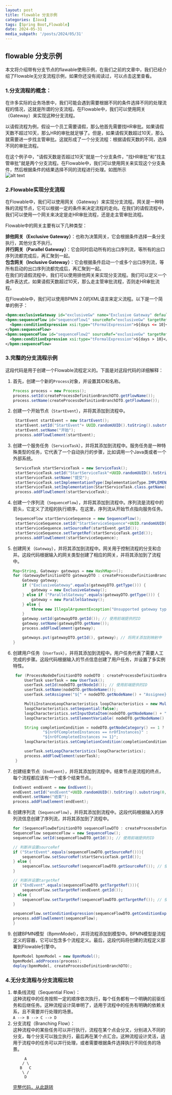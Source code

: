 ```yaml
---
layout: post
title: flowable 分支示例
categories: [Java]
tags: [Spring Boot,Flowable]
date: 2024-05-31
media_subpath: '/posts/2024/05/31'
---
```





## flowable 分支示例
本文将介绍带有分支节点的flawable使用示例，在我们之前的文章中，我们已经介绍了Flowable无分支流程示例，如果你还没有阅读过，可以点击这里查看。

### 1.分支流程的概念：

在许多实际的业务场景中，我们可能会遇到需要根据不同的条件选择不同的处理流程的情况，这就是所谓的分支流程。在Flowable中，我们可以使用网关（Gateway）来实现这种分支流程。

以请假流程为例，假设一个员工需要请假，那么他首先需要找HR审批。如果请假天数不超过10天，那么HR的审批就足够了。但是，如果请假天数超过10天，那么就需要进一步找主管审批。这就形成了一个分支流程：根据请假天数的不同，选择不同的审批流程。

在这个例子中，"请假天数是否超过10天"就是一个分支条件，"找HR审批"和"找主管审批"就是两个分支流程。在Flowable中，我们可以使用网关来实现这个分支条件，然后根据条件的结果选择不同的流程进行处理。如图所示  
![alt text](请假工作流图.png)

### 2.Flowable实现分支流程
在Flowable中，我们可以使用网关（Gateway）来实现分支流程。网关是一种特殊的流程节点，它可以根据一定的条件来决定流程的走向。在我们的请假流程中，我们可以使用一个网关来决定是走HR审批流程，还是走主管审批流程。

Flowable中的网关主要有以下几种类型：

**排他网关（Exclusive Gateway）**：也称为决策网关，它会根据条件选择一条分支执行，其他分支不执行。  
**并行网关（Parallel Gateway）**：它会同时启动所有的出口序列流，等所有的出口序列流都完成后，再汇聚到一起。  
**包含网关（Inclusive Gateway）**：它会根据条件启动一个或多个出口序列流，等所有启动的出口序列流都完成后，再汇聚到一起。  
在我们的请假流程中，我们可以使用排他网关来实现分支流程。我们可以定义一个条件表达式，如果请假天数超过10天，那么走主管审批流程，否则走HR审批流程。

在Flowable中，我们可以使用BPMN 2.0的XML语言来定义流程。以下是一个简单的例子：
```xml
<bpmn:exclusiveGateway id="exclusiveGw" name="Exclusive Gateway" default="sequenceFlow1" />
<bpmn:sequenceFlow id="sequenceFlow1" sourceRef="exclusiveGw" targetRef="hrApproval">
  <bpmn:conditionExpression xsi:type="tFormalExpression">${days <= 10}</bpmn:conditionExpression>
</bpmn:sequenceFlow>
<bpmn:sequenceFlow id="sequenceFlow2" sourceRef="exclusiveGw" targetRef="managerApproval">
  <bpmn:conditionExpression xsi:type="tFormalExpression">${days > 10}</bpmn:conditionExpression>
</bpmn:sequenceFlow>
```

### 3.完整的分支流程示例
这段代码是用于创建一个Flowable流程定义的。下面是对这段代码的详细解释：  
1. 首先，创建一个新的`Process`对象，并设置其ID和名称。
    ```java
    Process process = new Process();
    process.setId(createProcessDefinitionBranchDTO.getFlowName());
    process.setName(createProcessDefinitionBranchDTO.getFlowName());
    ```
2. 创建一个开始节点（`StartEvent`），并将其添加到流程中。
   ```java
    StartEvent startEvent = new StartEvent();
    startEvent.setId("StartEvent"+ UUID.randomUUID().toString().substring(0, 11));
    startEvent.setName("开始");
    process.addFlowElement(startEvent);
   ```
3. 创建一个服务任务（`ServiceTask`），并将其添加到流程中。服务任务是一种特殊类型的任务，它代表了一个自动执行的步骤，比如调用一个Java类或者一个外部系统。
   ```java
    ServiceTask startServiceTask = new ServiceTask();
    startServiceTask.setId("StartServiceTask"+UUID.randomUUID().toString().substring(0,11));
    startServiceTask.setName("提交");
    startServiceTask.setImplementationType(ImplementationType.IMPLEMENTATION_TYPE_CLASS);
    startServiceTask.setImplementation(StartServiceTask.class.getName());
    process.addFlowElement(startServiceTask);
   ```
4. 创建一个序列流（`SequenceFlow`），并将其添加到流程中。序列流是流程中的箭头，它定义了流程的执行顺序。在这里，序列流从开始节点指向服务任务。
   ```java
    SequenceFlow startServiceSequence = new SequenceFlow();
    startServiceSequence.setId("StartServiceSequence"+UUID.randomUUID().toString().substring(0,11));
    startServiceSequence.setSourceRef(startEvent.getId());
    startServiceSequence.setTargetRef(startServiceTask.getId());
    process.addFlowElement(startServiceSequence);
   ```
5. 创建网关（`Gateway`），并将其添加到流程中。网关用于控制流程的分支和合并。这段代码根据输入的网关类型创建了相应的网关，并将其添加到了流程中。
    ```java
    Map<String, Gateway> gateways = new HashMap<>();
    for (GatewayDefinitionDTO gatewayDTO : createProcessDefinitionBranchDTO.getGatewayDefinitionDTOS()) {
        Gateway gateway;
        if ("ExclusiveGateway".equals(gatewayDTO.getType())) {
            gateway = new ExclusiveGateway();
        } else if ("ParallelGateway".equals(gatewayDTO.getType())) {
            gateway = new ParallelGateway();
        } else {
            throw new IllegalArgumentException("Unsupported gateway type: " + gatewayDTO.getType());
        }
        gateway.setId(gatewayDTO.getId()); // 使用前端提供的ID
        gateway.setName(gatewayDTO.getName());
        process.addFlowElement(gateway);

        gateways.put(gatewayDTO.getId(), gateway); // 将网关添加到映射中
    }
    ```
6. 创建用户任务（`UserTask`），并将其添加到流程中。用户任务代表了需要人工完成的步骤。这段代码根据输入的节点信息创建了用户任务，并设置了多实例特性。
   ```java
    for (ProcessNodeDefinitionDTO nodeDTO : createProcessDefinitionBranchDTO.getProcessNodeDefinitionDTOS()) {
        UserTask userTask = new UserTask();
        userTask.setId(nodeDTO.getNodeId()); // 使用前端提供的ID
        userTask.setName(nodeDTO.getNodeName());
        userTask.setAssignee("${" + nodeDTO.getNodeName() + "Assignee}");

        MultiInstanceLoopCharacteristics loopCharacteristics = new MultiInstanceLoopCharacteristics();
        loopCharacteristics.setSequential(false);
        loopCharacteristics.setInputDataItem(nodeDTO.getNodeName() + "Assignees");
        loopCharacteristics.setElementVariable( nodeDTO.getNodeName() + "Assignee");

        String completionCondition = nodeDTO.getNodeCategory() == 1 ?
                "${nrOfCompletedInstances == nrOfInstances}" :
                "${nrOfCompletedInstances >= 1}";
        loopCharacteristics.setCompletionCondition(completionCondition);

        userTask.setLoopCharacteristics(loopCharacteristics);
        process.addFlowElement(userTask);
    }
   ```
7. 创建结束节点（`EndEvent`），并将其添加到流程中。结束节点是流程的终点，每个流程都应该有一个或多个结束节点。

    ```java
    EndEvent endEvent = new EndEvent();
    endEvent.setId("endEvent"+UUID.randomUUID().toString().substring(0,11));
    endEvent.setName("结束");
    process.addFlowElement(endEvent);
    ```
8. 创建序列流（`SequenceFlow`），并将其添加到流程中。这段代码根据输入的序列流信息创建了序列流，并将其添加到了流程中。
    ```java
    for (SequenceFlowDefinitionDTO sequenceFlowDTO : createProcessDefinitionBranchDTO.getSequenceFlowDefinitionDTOS()) {
    SequenceFlow sequenceFlow = new SequenceFlow();
    sequenceFlow.setId(sequenceFlowDTO.getId()); // 使用前端提供的ID

    // 判断并设置sourceRef
    if ("StartEvent".equals(sequenceFlowDTO.getSourceRef())){
        sequenceFlow.setSourceRef(startServiceTask.getId());
    } else {
        sequenceFlow.setSourceRef(sequenceFlowDTO.getSourceRef()); // 使用映射中的网关ID
    }

    // 判断并设置targetRef
    if ("EndEvent".equals(sequenceFlowDTO.getTargetRef())){
        sequenceFlow.setTargetRef(endEvent.getId());
    } else {
        sequenceFlow.setTargetRef(sequenceFlowDTO.getTargetRef()); // 使用映射中的用户任务ID
    }

    sequenceFlow.setConditionExpression(sequenceFlowDTO.getConditionExpression());
    process.addFlowElement(sequenceFlow);
    }
    ```
9. 创建BPMN模型（BpmnModel），并将流程添加到模型中。BPMN模型是流程定义的容器，它可以包含多个流程定义。最后，这段代码将创建的流程定义部署到Flowable引擎中。
    ```java
    BpmnModel bpmnModel = new BpmnModel();
    bpmnModel.addProcess(process);
    deploy(bpmnModel, createProcessDefinitionBranchDTO);
    ```


### 4.无分支流程与分支流程比较

1. 单条线流程（Sequential Flow）：  
   这种流程中的任务按照一定的顺序依次执行，每个任务都有一个明确的前驱任务和后继任务。这种流程设计简单明了，适用于流程中的任务有明确的依赖关系，且不需要并行处理的场景。  
   `A --> B --> C --> D`
2. 分支流程（Branching Flow）：  
   这种流程中的某些任务可以并行执行，流程在某个点会分叉，分别进入不同的分支，每个分支可以独立执行，最后再在某个点汇合。这种流程设计灵活，适用于流程中的任务可以并行处理，或者需要根据条件选择执行不同任务的场景。  
    ```    
         A
        / \
       B   C
        \ /
         D
    ```
    [完整代码，从此跳转](https://github.com/wsleepybear/flowableDemo/tree/master/src/main)